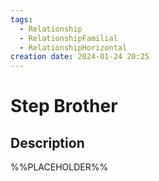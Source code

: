 ```yaml
---
tags:
  - Relationship
  - RelationshipFamilial
  - RelationshipHorizontal
creation date: 2024-01-24 20:25
---
```

# Step Brother

## Description

%%PLACEHOLDER%%
